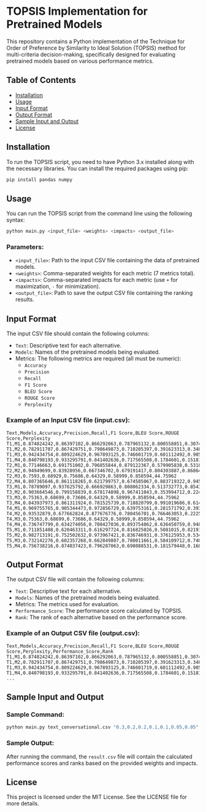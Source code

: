 # TOPSIS Implementation for Pretrained Models

This repository contains a Python implementation of the Technique for Order of Preference by Similarity to Ideal Solution (TOPSIS) method for multi-criteria decision-making, specifically designed for evaluating pretrained models based on various performance metrics.

## Table of Contents
- [Installation](#installation)
- [Usage](#usage)
- [Input Format](#input-format)
- [Output Format](#output-format)
- [Sample Input and Output](#sample-input-and-output)
- [License](#license)

## Installation

To run the TOPSIS script, you need to have Python 3.x installed along with the necessary libraries. You can install the required packages using pip:

```bash
pip install pandas numpy
```

## Usage

You can run the TOPSIS script from the command line using the following syntax:

```bash
python main.py <input_file> <weights> <impacts> <output_file>
```

### Parameters:
- `<input_file>`: Path to the input CSV file containing the data of pretrained models.
- `<weights>`: Comma-separated weights for each metric (7 metrics total).
- `<impacts>`: Comma-separated impacts for each metric (use `+` for maximization, `-` for minimization).
- `<output_file>`: Path to save the output CSV file containing the ranking results.

## Input Format

The input CSV file should contain the following columns:

- `Text`: Descriptive text for each alternative.
- `Models`: Names of the pretrained models being evaluated.
- Metrics: The following metrics are required (all must be numeric):
  - `Accuracy`
  - `Precision`
  - `Recall`
  - `F1 Score`
  - `BLEU Score`
  - `ROUGE Score`
  - `Perplexity`

### Example of an Input CSV file (input.csv):

```csv
Text,Models,Accuracy,Precision,Recall,F1 Score,BLEU Score,ROUGE Score,Perplexity
T1,M1,0.874824242,0.86397102,0.866292063,0.787965132,0.800558851,0.307478073,43.51307945
T1,M2,0.782911707,0.867429751,0.798649873,0.710205397,0.391623313,0.348639973,49.03517235
T1,M3,0.942434754,0.809224629,0.967893125,0.746601719,0.601112492,0.905180709,27.17225883
T1,M4,0.840798193,0.933295791,0.841402636,0.717565508,0.1784601,0.151815711,36.50223168
T2,M1,0.77146663,0.691751002,0.796855844,0.879122367,0.579905838,0.531860097,47.77962214
T2,M2,0.94949699,0.83928956,0.667346702,0.679191417,0.804303887,0.868645004,38.69904406
T2,M3,0.7593,0.68929,0.75686,0.64329,0.58999,0.858594,44.75962
T2,M4,0.807365646,0.861118265,0.621799757,0.674585067,0.883719322,0.945757611,28.66920061
T3,M1,0.78789097,0.937625792,0.666929863,0.808062334,0.513732773,0.854395162,13.98813745
T3,M2,0.903664546,0.799158839,0.678174898,0.967411043,0.353994712,0.224380606,46.64783135
T3,M3,0.75363,0.68699,0.73686,0.64329,0.58999,0.858594,44.75962
T3,M4,0.843937973,0.861311924,0.781525739,0.718820799,0.991019686,0.614104438,40.82035939
T4,M1,0.969755765,0.905344473,0.972856729,0.639753161,0.281571792,0.393740442,16.75167982
T4,M2,0.93532879,0.677662824,0.877676776,0.780456701,0.766463053,0.222599902,13.32805894
T4,M3,0.75363,0.68699,0.73686,0.64329,0.58999,0.858594,44.75962
T4,M4,0.736747799,0.634274056,0.708427036,0.893754862,0.636450759,0.948835609,31.8981984
T5,M1,0.711851408,0.620463311,0.616297724,0.816825026,0.5081015,0.821914174,22.98044425
T5,M2,0.982713191,0.752502632,0.973967421,0.836746931,0.376125953,0.53481296,42.25650894
T5,M3,0.732142276,0.602357268,0.662849807,0.780011661,0.584109712,0.74043356,27.43155177
T5,M4,0.756738216,0.874037423,0.796287063,0.698088531,0.181579448,0.168143716,30.10110621
```

## Output Format

The output CSV file will contain the following columns:

- `Text`: Descriptive text for each alternative.
- `Models`: Names of the pretrained models being evaluated.
- Metrics: The metrics used for evaluation.
- `Performance_Score`: The performance score calculated by TOPSIS.
- `Rank`: The rank of each alternative based on the performance score.

### Example of an Output CSV file (output.csv):

```csv
Text,Models,Accuracy,Precision,Recall,F1 Score,BLEU Score,ROUGE Score,Perplexity,Performance_Score,Rank
T1,M1,0.874824242,0.86397102,0.866292063,0.787965132,0.800558851,0.307478073,43.51307945,0.745,1
T1,M2,0.782911707,0.867429751,0.798649873,0.710205397,0.391623313,0.348639973,49.03517235,0.651,3
T1,M3,0.942434754,0.809224629,0.967893125,0.746601719,0.601112492,0.905180709,27.17225883,0.863,2
T1,M4,0.840798193,0.933295791,0.841402636,0.717565508,0.1784601,0.151815711,36.50223168,0.700,4
...
```

## Sample Input and Output

### Sample Command:

```bash
python main.py text_conversational.csv "0.3,0.2,0.2,0.1,0.1,0.05,0.05" "+,+,+,+,+,+,-" result.csv
```

### Sample Output:

After running the command, the `result.csv` file will contain the calculated performance scores and ranks based on the provided weights and impacts.

## License

This project is licensed under the MIT License. See the LICENSE file for more details.


